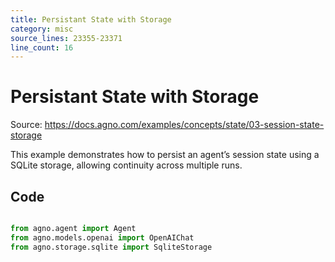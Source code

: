 ```yaml
---
title: Persistant State with Storage
category: misc
source_lines: 23355-23371
line_count: 16
---
```


# Persistant State with Storage
Source: https://docs.agno.com/examples/concepts/state/03-session-state-storage



This example demonstrates how to persist an agent’s session state using a SQLite storage, allowing continuity across multiple runs.

## Code

```python cookbook/agent_concepts/state/session_state_storage.py

from agno.agent import Agent
from agno.models.openai import OpenAIChat
from agno.storage.sqlite import SqliteStorage


